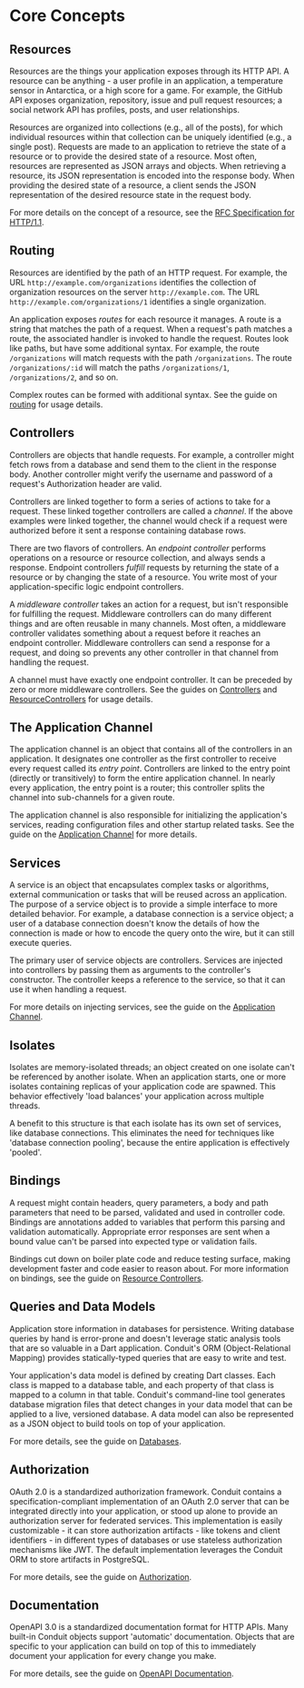 # Core Concepts

## Resources

Resources are the things your application exposes through its HTTP API. A resource can be anything - a user profile in an application, a temperature sensor in Antarctica, or a high score for a game. For example, the GitHub API exposes organization, repository, issue and pull request resources; a social network API has profiles, posts, and user relationships.

Resources are organized into collections \(e.g., all of the posts\), for which individual resources within that collection can be uniquely identified \(e.g., a single post\). Requests are made to an application to retrieve the state of a resource or to provide the desired state of a resource. Most often, resources are represented as JSON arrays and objects. When retrieving a resource, its JSON representation is encoded into the response body. When providing the desired state of a resource, a client sends the JSON representation of the desired resource state in the request body.

For more details on the concept of a resource, see the [RFC Specification for HTTP/1.1](https://tools.ietf.org/html/rfc7231).

## Routing

Resources are identified by the path of an HTTP request. For example, the URL `http://example.com/organizations` identifies the collection of organization resources on the server `http://example.com`. The URL `http://example.com/organizations/1` identifies a single organization.

An application exposes _routes_ for each resource it manages. A route is a string that matches the path of a request. When a request's path matches a route, the associated handler is invoked to handle the request. Routes look like paths, but have some additional syntax. For example, the route `/organizations` will match requests with the path `/organizations`. The route `/organizations/:id` will match the paths `/organizations/1`, `/organizations/2`, and so on.

Complex routes can be formed with additional syntax. See the guide on [routing](http/routing.md) for usage details.

## Controllers

Controllers are objects that handle requests. For example, a controller might fetch rows from a database and send them to the client in the response body. Another controller might verify the username and password of a request's Authorization header are valid.

Controllers are linked together to form a series of actions to take for a request. These linked together controllers are called a _channel_. If the above examples were linked together, the channel would check if a request were authorized before it sent a response containing database rows.

There are two flavors of controllers. An _endpoint controller_ performs operations on a resource or resource collection, and always sends a response. Endpoint controllers _fulfill_ requests by returning the state of a resource or by changing the state of a resource. You write most of your application-specific logic endpoint controllers.

A _middleware controller_ takes an action for a request, but isn't responsible for fulfilling the request. Middleware controllers can do many different things and are often reusable in many channels. Most often, a middleware controller validates something about a request before it reaches an endpoint controller. Middleware controllers can send a response for a request, and doing so prevents any other controller in that channel from handling the request.

A channel must have exactly one endpoint controller. It can be preceded by zero or more middleware controllers. See the guides on [Controllers](http/controller.md) and [ResourceControllers](http/resource_controller.md) for usage details.

## The Application Channel

The application channel is an object that contains all of the controllers in an application. It designates one controller as the first controller to receive every request called its _entry point_. Controllers are linked to the entry point \(directly or transitively\) to form the entire application channel. In nearly every application, the entry point is a router; this controller splits the channel into sub-channels for a given route.

The application channel is also responsible for initializing the application's services, reading configuration files and other startup related tasks. See the guide on the [Application Channel](application/channel.md) for more details.

## Services

A service is an object that encapsulates complex tasks or algorithms, external communication or tasks that will be reused across an application. The purpose of a service object is to provide a simple interface to more detailed behavior. For example, a database connection is a service object; a user of a database connection doesn't know the details of how the connection is made or how to encode the query onto the wire, but it can still execute queries.

The primary user of service objects are controllers. Services are injected into controllers by passing them as arguments to the controller's constructor. The controller keeps a reference to the service, so that it can use it when handling a request.

For more details on injecting services, see the guide on the [Application Channel](application/channel.md).

## Isolates

Isolates are memory-isolated threads; an object created on one isolate can't be referenced by another isolate. When an application starts, one or more isolates containing replicas of your application code are spawned. This behavior effectively 'load balances' your application across multiple threads.

A benefit to this structure is that each isolate has its own set of services, like database connections. This eliminates the need for techniques like 'database connection pooling', because the entire application is effectively 'pooled'.

## Bindings

A request might contain headers, query parameters, a body and path parameters that need to be parsed, validated and used in controller code. Bindings are annotations added to variables that perform this parsing and validation automatically. Appropriate error responses are sent when a bound value can't be parsed into expected type or validation fails.

Bindings cut down on boiler plate code and reduce testing surface, making development faster and code easier to reason about. For more information on bindings, see the guide on [Resource Controllers](http/resource_controller.md).

## Queries and Data Models

Application store information in databases for persistence. Writing database queries by hand is error-prone and doesn't leverage static analysis tools that are so valuable in a Dart application. Conduit's ORM \(Object-Relational Mapping\) provides statically-typed queries that are easy to write and test.

Your application's data model is defined by creating Dart classes. Each class is mapped to a database table, and each property of that class is mapped to a column in that table. Conduit's command-line tool generates database migration files that detect changes in your data model that can be applied to a live, versioned database. A data model can also be represented as a JSON object to build tools on top of your application.

For more details, see the guide on [Databases]().

## Authorization

OAuth 2.0 is a standardized authorization framework. Conduit contains a specification-compliant implementation of an OAuth 2.0 server that can be integrated directly into your application, or stood up alone to provide an authorization server for federated services. This implementation is easily customizable - it can store authorization artifacts - like tokens and client identifiers - in different types of databases or use stateless authorization mechanisms like JWT. The default implementation leverages the Conduit ORM to store artifacts in PostgreSQL.

For more details, see the guide on [Authorization]().

## Documentation

OpenAPI 3.0 is a standardized documentation format for HTTP APIs. Many built-in Conduit objects support 'automatic' documentation. Objects that are specific to your application can build on top of this to immediately document your application for every change you make.

For more details, see the guide on [OpenAPI Documentation]().

